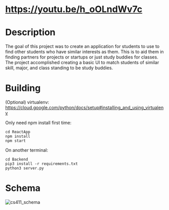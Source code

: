 # https://youtu.be/h_oOLndWv7c

# Description
The goal of this project was to create an application for students to use to find other students who have similar interests as them. This is to aid them in finding partners for projects or startups or just study buddies for classes. The project accomplished creating a basic UI to match students of similar skill, major, and class standing to be study buddies. 

# Building
(Optional) virtualenv: https://cloud.google.com/python/docs/setup#installing_and_using_virtualenv

Only need npm install first time: 
```
cd ReactApp
npm install
npm start
```
On another terminal:
```
cd Backend
pip3 install -r requirements.txt
python3 server.py
```

# Schema 
![cs411_schema](https://user-images.githubusercontent.com/47373980/119061759-bfdd8500-b99a-11eb-99c3-8e5f5abf1e94.jpg)


